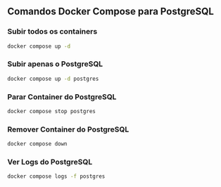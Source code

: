 ## Comandos Docker Compose para PostgreSQL

### Subir todos os containers
```bash
docker compose up -d
```

### Subir apenas o PostgreSQL
```bash
docker compose up -d postgres
```

### Parar Container do PostgreSQL
```bash
docker compose stop postgres
```

### Remover Container do PostgreSQL
```bash
docker compose down
```

### Ver Logs do PostgreSQL
```bash
docker compose logs -f postgres
```
